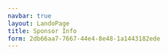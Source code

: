 ```yaml
---
navbar: true
layout: LandoPage
title: Sponsor Info
form: 2db66aa7-7667-44e4-8e48-1a1443182ede
---
```

